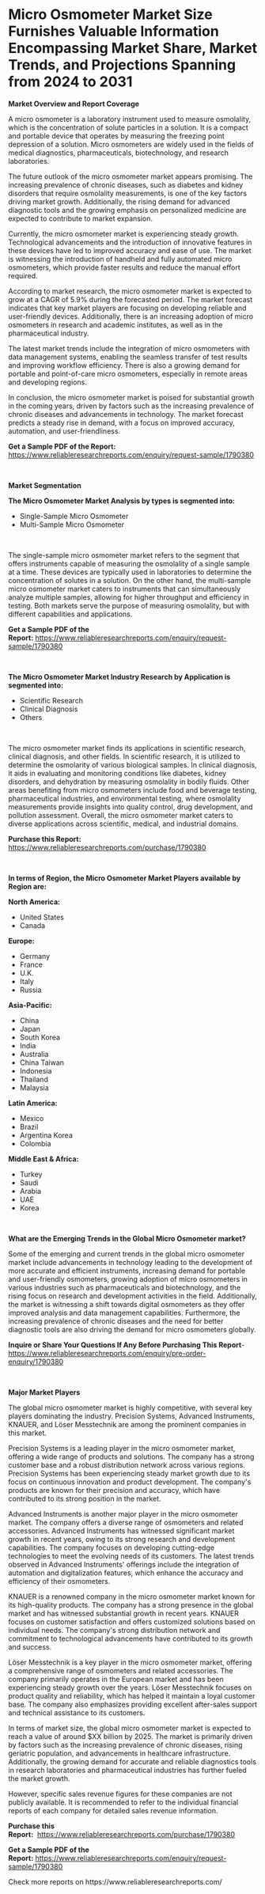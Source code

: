 <p><h1>Micro Osmometer Market Size Furnishes Valuable Information Encompassing Market Share, Market Trends, and Projections Spanning from 2024 to 2031</h1></p><p><strong>Market Overview and Report Coverage</strong></p>
<p><p>A micro osmometer is a laboratory instrument used to measure osmolality, which is the concentration of solute particles in a solution. It is a compact and portable device that operates by measuring the freezing point depression of a solution. Micro osmometers are widely used in the fields of medical diagnostics, pharmaceuticals, biotechnology, and research laboratories.</p><p>The future outlook of the micro osmometer market appears promising. The increasing prevalence of chronic diseases, such as diabetes and kidney disorders that require osmolality measurements, is one of the key factors driving market growth. Additionally, the rising demand for advanced diagnostic tools and the growing emphasis on personalized medicine are expected to contribute to market expansion.</p><p>Currently, the micro osmometer market is experiencing steady growth. Technological advancements and the introduction of innovative features in these devices have led to improved accuracy and ease of use. The market is witnessing the introduction of handheld and fully automated micro osmometers, which provide faster results and reduce the manual effort required.</p><p>According to market research, the micro osmometer market is expected to grow at a CAGR of 5.9% during the forecasted period. The market forecast indicates that key market players are focusing on developing reliable and user-friendly devices. Additionally, there is an increasing adoption of micro osmometers in research and academic institutes, as well as in the pharmaceutical industry.</p><p>The latest market trends include the integration of micro osmometers with data management systems, enabling the seamless transfer of test results and improving workflow efficiency. There is also a growing demand for portable and point-of-care micro osmometers, especially in remote areas and developing regions.</p><p>In conclusion, the micro osmometer market is poised for substantial growth in the coming years, driven by factors such as the increasing prevalence of chronic diseases and advancements in technology. The market forecast predicts a steady rise in demand, with a focus on improved accuracy, automation, and user-friendliness.</p></p>
<p><strong>Get a Sample PDF of the Report:</strong> <a href="https://www.reliableresearchreports.com/enquiry/request-sample/1790380">https://www.reliableresearchreports.com/enquiry/request-sample/1790380</a></p>
<p>&nbsp;</p>
<p><strong>Market Segmentation</strong></p>
<p><strong>The Micro Osmometer Market Analysis by types is segmented into:</strong></p>
<p><ul><li>Single-Sample Micro Osmometer</li><li>Multi-Sample Micro Osmometer</li></ul></p>
<p>&nbsp;</p>
<p><p>The single-sample micro osmometer market refers to the segment that offers instruments capable of measuring the osmolality of a single sample at a time. These devices are typically used in laboratories to determine the concentration of solutes in a solution. On the other hand, the multi-sample micro osmometer market caters to instruments that can simultaneously analyze multiple samples, allowing for higher throughput and efficiency in testing. Both markets serve the purpose of measuring osmolality, but with different capabilities and applications.</p></p>
<p><strong>Get a Sample PDF of the Report:</strong>&nbsp;<a href="https://www.reliableresearchreports.com/enquiry/request-sample/1790380">https://www.reliableresearchreports.com/enquiry/request-sample/1790380</a></p>
<p>&nbsp;</p>
<p><strong>The Micro Osmometer Market Industry Research by Application is segmented into:</strong></p>
<p><ul><li>Scientific Research</li><li>Clinical Diagnosis</li><li>Others</li></ul></p>
<p>&nbsp;</p>
<p><p>The micro osmometer market finds its applications in scientific research, clinical diagnosis, and other fields. In scientific research, it is utilized to determine the osmolarity of various biological samples. In clinical diagnosis, it aids in evaluating and monitoring conditions like diabetes, kidney disorders, and dehydration by measuring osmolality in bodily fluids. Other areas benefiting from micro osmometers include food and beverage testing, pharmaceutical industries, and environmental testing, where osmolality measurements provide insights into quality control, drug development, and pollution assessment. Overall, the micro osmometer market caters to diverse applications across scientific, medical, and industrial domains.</p></p>
<p><strong>Purchase this Report:</strong>&nbsp; <a href="https://www.reliableresearchreports.com/purchase/1790380">https://www.reliableresearchreports.com/purchase/1790380</a></p>
<p>&nbsp;</p>
<p><strong>In terms of Region, the Micro Osmometer Market Players available by Region are:</strong></p>
<p>
    <p> <strong> North America: </strong>
        <ul>
            <li>United States</li>
            <li>Canada</li>
        </ul>
        </p> 
    <p> <strong> Europe: </strong>
        <ul>
            <li>Germany</li>
            <li>France</li>
            <li>U.K.</li>
            <li>Italy</li>
            <li>Russia</li>
        </ul>
        </p> 
    <p> <strong> Asia-Pacific: </strong>
        <ul>
            <li>China</li>
            <li>Japan</li>
            <li>South Korea</li>
            <li>India</li>
            <li>Australia</li>
            <li>China Taiwan</li>
            <li>Indonesia</li>
            <li>Thailand</li>
            <li>Malaysia</li>
        </ul>
        </p> 
    <p> <strong> Latin America: </strong>
        <ul>
            <li>Mexico</li>
            <li>Brazil</li>
            <li>Argentina Korea</li>
            <li>Colombia</li>
        </ul>
        </p> 
    <p> <strong> Middle East & Africa: </strong>
        <ul>
            <li>Turkey</li>
            <li>Saudi</li>
            <li>Arabia</li>
            <li>UAE</li>
            <li>Korea</li>
        </ul>
    </p>
    </p>
<p>&nbsp;</p>
<p><strong>What are the Emerging Trends in the Global Micro Osmometer market?</strong></p>
<p><p>Some of the emerging and current trends in the global micro osmometer market include advancements in technology leading to the development of more accurate and efficient instruments, increasing demand for portable and user-friendly osmometers, growing adoption of micro osmometers in various industries such as pharmaceuticals and biotechnology, and the rising focus on research and development activities in the field. Additionally, the market is witnessing a shift towards digital osmometers as they offer improved analysis and data management capabilities. Furthermore, the increasing prevalence of chronic diseases and the need for better diagnostic tools are also driving the demand for micro osmometers globally.</p></p>
<p><strong>Inquire or Share Your Questions If Any Before Purchasing This Report</strong>- <a href="https://www.reliableresearchreports.com/enquiry/pre-order-enquiry/1790380">https://www.reliableresearchreports.com/enquiry/pre-order-enquiry/1790380</a></p>
<p>&nbsp;</p>
<p><strong>Major Market Players</strong></p>
<p><p>The global micro osmometer market is highly competitive, with several key players dominating the industry. Precision Systems, Advanced Instruments, KNAUER, and Löser Messtechnik are among the prominent companies in this market.</p><p>Precision Systems is a leading player in the micro osmometer market, offering a wide range of products and solutions. The company has a strong customer base and a robust distribution network across various regions. Precision Systems has been experiencing steady market growth due to its focus on continuous innovation and product development. The company's products are known for their precision and accuracy, which have contributed to its strong position in the market.</p><p>Advanced Instruments is another major player in the micro osmometer market. The company offers a diverse range of osmometers and related accessories. Advanced Instruments has witnessed significant market growth in recent years, owing to its strong research and development capabilities. The company focuses on developing cutting-edge technologies to meet the evolving needs of its customers. The latest trends observed in Advanced Instruments' offerings include the integration of automation and digitalization features, which enhance the accuracy and efficiency of their osmometers.</p><p>KNAUER is a renowned company in the micro osmometer market known for its high-quality products. The company has a strong presence in the global market and has witnessed substantial growth in recent years. KNAUER focuses on customer satisfaction and offers customized solutions based on individual needs. The company's strong distribution network and commitment to technological advancements have contributed to its growth and success.</p><p>Löser Messtechnik is a key player in the micro osmometer market, offering a comprehensive range of osmometers and related accessories. The company primarily operates in the European market and has been experiencing steady growth over the years. Löser Messtechnik focuses on product quality and reliability, which has helped it maintain a loyal customer base. The company also emphasizes providing excellent after-sales support and technical assistance to its customers.</p><p>In terms of market size, the global micro osmometer market is expected to reach a value of around $XX billion by 2025. The market is primarily driven by factors such as the increasing prevalence of chronic diseases, rising geriatric population, and advancements in healthcare infrastructure. Additionally, the growing demand for accurate and reliable diagnostics tools in research laboratories and pharmaceutical industries has further fueled the market growth.</p><p>However, specific sales revenue figures for these companies are not publicly available. It is recommended to refer to the individual financial reports of each company for detailed sales revenue information.</p></p>
<p><strong>Purchase this Report:</strong>&nbsp;&nbsp;<a href="https://www.reliableresearchreports.com/purchase/1790380">https://www.reliableresearchreports.com/purchase/1790380</a></p>
<p></p>
<p><strong>Get a Sample PDF of the Report:</strong>&nbsp;<a href="https://www.reliableresearchreports.com/enquiry/request-sample/1790380">https://www.reliableresearchreports.com/enquiry/request-sample/1790380</a></p>
<p>Check more reports on https://www.reliableresearchreports.com/</p>
